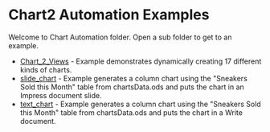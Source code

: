 # Chart2 Automation Examples

Welcome to Chart Automation folder. Open a sub folder to get to an example.

- [Chart_2_Views](./Chart_2_Views/) - Example demonstrates dynamically creating 17 different kinds of charts.
- [slide_chart](./slide_chart/) - Example generates a column chart using the "Sneakers Sold this Month" table from chartsData.ods and puts the chart in an Impress document slide.
- [text_chart](./text_chart/) - Example generates a column chart using the "Sneakers Sold this Month" table from chartsData.ods and puts the chart in a Write document.
